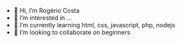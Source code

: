 - 👋 Hi, I’m Rogério Costa
- 👀 I’m interested in ...
- 🌱 I’m currently learning html, css, javascript, php, nodejs
- 💞️ I’m looking to collaborate on beginners
